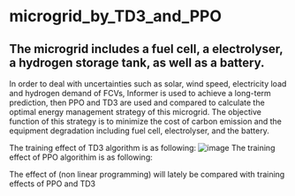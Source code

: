 # microgrid_by_TD3_and_PPO
## The microgrid includes a fuel cell, a electrolyser, a hydrogen storage tank, as well as a battery.
In order to deal with uncertainties such as solar, wind speed, electricity load and hydrogen demand of FCVs, Informer is used to 
achieve a long-term prediction, then PPO and TD3 are used and compared to calculate the optimal energy management strategy of 
this microgrid. 
The objective function of this strategy is to minimize the cost of carbon emission and the equipment degradation including fuel cell,
electrolyser, and the battery.

The training effect of TD3 algorithm is as following:
![image](https://github.com/wenghongda/microgrid_by_TD3_and_PPO/assets/130994851/1f1cd5f7-4716-43c2-8d31-045fb52fbcfd)
The training effect of PPO algorithim is as following:

The effect of (non linear programming) will lately be compared with training effects of PPO and TD3
